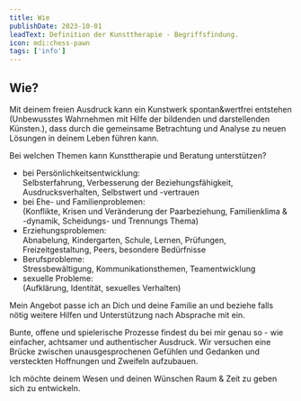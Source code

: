 ```yaml
---
title: Wie
publishDate: 2023-10-01
leadText: Definition der Kunsttherapie - Begriffsfindung. 
icon: mdi:chess-pawn
tags: ['info']
---
```


## Wie?

Mit deinem freien Ausdruck kann ein Kunstwerk spontan&wertfrei entstehen (Unbewusstes Wahrnehmen mit Hilfe der bildenden und darstellenden Künsten.), dass durch die gemeinsame Betrachtung und Analyse zu neuen Lösungen in deinem Leben führen kann.

Bei welchen Themen kann Kunsttherapie und Beratung unterstützen?

+ bei Persönlichkeitsentwicklung:\
 Selbsterfahrung, Verbesserung der Beziehungsfähigkeit, Ausdrucksverhalten, Selbstwert und -vertrauen
+ bei Ehe- und Familienproblemen:\
 (Konflikte, Krisen und Veränderung der Paarbeziehung, Familienklima & -dynamik, Scheidungs- und Trennungs Thema)
+ Erziehungsproblemen:\
 Abnabelung, Kindergarten, Schule, Lernen, Prüfungen, Freizeitgestaltung, Peers, besondere Bedürfnisse
+ Berufsprobleme:\
   Stressbewältigung, Kommunikationsthemen, Teamentwicklung
+ sexuelle Probleme:\
  (Aufklärung, Identität, sexuelles Verhalten)

Mein Angebot passe ich an Dich und deine Familie an und beziehe falls nötig weitere Hilfen und Unterstützung nach Absprache mit ein.

Bunte, offene und spielerische Prozesse findest du bei mir genau so - wie einfacher, achtsamer und authentischer Ausdruck. Wir versuchen eine Brücke zwischen unausgesprochenen Gefühlen und Gedanken und versteckten Hoffnungen und Zweifeln aufzubauen.

Ich möchte deinem Wesen und deinen Wünschen Raum & Zeit zu geben sich zu entwickeln.
